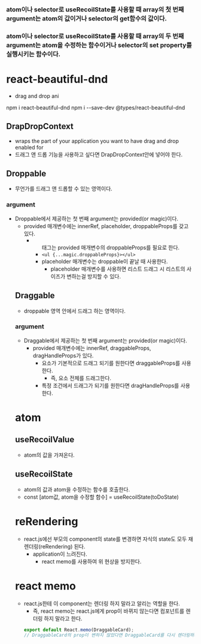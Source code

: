 ### atom이나 selector로 useRecoilState를 사용할 때 array의 첫 번째 argument는 atom의 값이거나 selector의 get함수의 값이다.

### atom이나 selector로 useRecoilState를 사용할 때 array의 두 번째 argument는 atom을 수정하는 함수이거나 selector의 set property를 실행시키는 함수이다.

# react-beautiful-dnd

- drag and drop ani

npm i react-beautiful-dnd
npm i --save-dev @types/react-beautiful-dnd

## DrapDropContext

- wraps the part of your application you want to have drag and drop enabled for
- 드래그 앤 드롭 기능을 사용하고 싶다면 DrapDropContext안에 넣어야 한다.

## Droppable

- 무언가를 드래그 앤 드롭할 수 있는 영역이다.

### argument

- Droppable에서 제공하는 첫 번째 argument는 provided(or magic)이다.
  - provided 매개변수에는 innerRef, placeholder, droppableProps를 갖고 있다.
    - <ul>태그는 provided 매개변수의 droppableProps를 필요로 한다.
    - `<ul {...magic.droppableProps}></ul>`
    - placeholder 매개변수는 droppable이 끝날 때 사용한다.
      - placeholder 매개변수를 사용하면 리스트 드래그 시 리스트의 사이즈가 변하는걸 방지할 수 있다.

## Draggable

- droppable 영역 안에서 드래그 하는 영역이다.

### argument

- Draggable에서 제공하는 첫 번째 argument는 provided(or magic)이다.
  - provided 매개변수에는 innerRef, draggableProps, dragHandleProps가 있다.
    - 요소가 기본적으로 드래그 되기를 원한다면 draggableProps를 사용한다.
      - 즉, 요소 전체를 드래그한다.
    - 특정 조건에서 드래그가 되기를 원한다면 dragHandleProps를 사용한다.

# atom

## useRecoilValue

- atom의 값을 가져온다.

## useRecoilState

- atom의 값과 atom을 수정하는 함수를 호출한다.
- const [atom값, atom을 수정할 함수] = useRecoilState(toDoState)

# reRendering

- react.js에선 부모의 component의 state를 변경하면 자식의 state도 모두 재렌더링(reRendering) 된다.
  - application이 느려진다.
    - react memo를 사용하여 위 현상을 방지한다.

# react memo

- react.js한테 이 component는 렌더링 하지 말라고 알리는 역할을 한다.
  - 즉, react memo는 react.js에게 prop이 바뀌지 않는다면 컴포넌트를 렌더링 하지 말라고 한다.
  ```js
  export default React.memo(DraggableCard);
  // DraggableCard의 prop이 변하지 않았다면 DraggableCard를 다시 렌더링하지 않는다.
  ```
